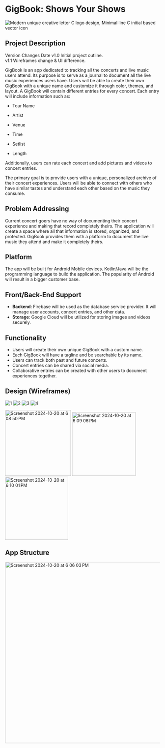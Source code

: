 # GigBook: Shows Your Shows
![Modern unique creative letter C logo design, Minimal line C initial based vector icon](https://github.com/user-attachments/assets/724b0d06-0827-47be-ba6f-81e67c4e7404)



## Project Description

Version	Changes	Date
v1.0	Initial project outline.	
v1.1	Wireframes change & UI difference.

GigBook is an app dedicated to tracking all the concerts and live music users attend. Its purpose is to serve as a journal to document all the live music experiences users have. Users will be able to create their own GigBook with a unique name and customize it through color, themes, and layout. A GigBook will contain different entries for every concert. Each entry will include information such as:

- Tour Name
- Artist
- Venue

- Time
- Setlist
- Length

Additionally, users can rate each concert and add pictures and videos to concert entries.

The primary goal is to provide users with a unique, personalized archive of their concert experiences. Users will be able to connect with others who have similar tastes and understand each other based on the music they consume.

## Problem Addressing

Current concert goers have no way of documenting their concert experience and making that record completely theirs. The application will create a space where all that information is stored, organized, and protected. GigBook provides them with a platform to document the live music they attend and make it completely theirs.  

## Platform

The app will be built for Android Mobile devices. Kotlin/Java will be the programming language to build the application. The popularity of Android will result in a bigger customer base. 

## Front/Back-End Support

- **Backend**: Firebase will be used as the database service provider. It will manage user accounts, concert entries, and other  data.
- **Storage**: Google Cloud will be utilized for storing images and videos securely.

## Functionality

- Users will create their own unique GigBook with a custom name.
- Each GigBook will have a tagline and be searchable by its name.
- Users can track both past and future concerts.
- Concert entries can be shared via social media.
- Collaborative entries can be created with other users to document experiences together.

## Design (Wireframes)

![1](https://github.com/user-attachments/assets/7cacc506-cec6-41c1-922c-6fd964a0fcde)
![2](https://github.com/user-attachments/assets/9875a2d8-6c5f-484a-b197-43ecaa314715)
![3](https://github.com/user-attachments/assets/aa09a557-5a38-4187-a646-2bb6feb072fe)
![4](https://github.com/user-attachments/assets/6d16c3ed-3f8a-4391-904f-fb3a2b651d09)

<img width="214" alt="Screenshot 2024-10-20 at 6 08 50 PM" src="https://github.com/user-attachments/assets/e4e2602c-8870-45d6-bfb6-c0d1ba709c46">
<img width="207" alt="Screenshot 2024-10-20 at 6 09 06 PM" src="https://github.com/user-attachments/assets/3832ff2a-52f1-405f-8bce-28baead628ee">
<img width="205" alt="Screenshot 2024-10-20 at 6 10 01 PM" src="https://github.com/user-attachments/assets/3dfe0ce3-f221-454e-8d25-9b4e25acb0ea">



## App Structure
<img width="589" alt="Screenshot 2024-10-20 at 6 06 03 PM" src="https://github.com/user-attachments/assets/eeaf6441-69e6-4bae-ad1f-86be41b83055">




